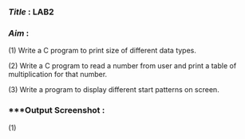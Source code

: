 ### ***Title*** : LAB2
### ***Aim*** : 
(1) Write a C program to print size of different data types.

(2) Write a C program to read a number from user and print a table of multiplication for that number.

(3) Write a program to display different start patterns on screen.

### ***Output Screenshot :

(1)
